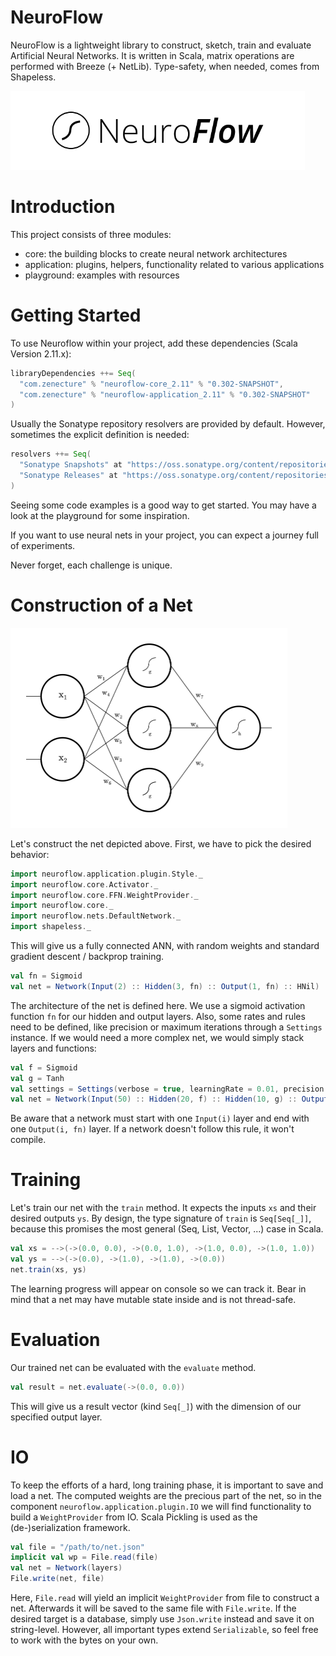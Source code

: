# NeuroFlow

NeuroFlow is a lightweight library to construct, sketch, train and evaluate Artificial Neural Networks.
It is written in Scala, matrix operations are performed with Breeze (+ NetLib). Type-safety, when needed, comes from Shapeless.

<img src="https://raw.githubusercontent.com/zenecture/zenecture-docs/master/neuroflow/logo.png" width=471 height=126 />

# Introduction

This project consists of three modules:

- core: the building blocks to create neural network architectures
- application: plugins, helpers, functionality related to various applications
- playground: examples with resources
    
# Getting Started

To use Neuroflow within your project, add these dependencies (Scala Version 2.11.x):

```scala
libraryDependencies ++= Seq(
  "com.zenecture" % "neuroflow-core_2.11" % "0.302-SNAPSHOT",
  "com.zenecture" % "neuroflow-application_2.11" % "0.302-SNAPSHOT"
)
```

Usually the Sonatype repository resolvers are provided by default. However, sometimes the explicit definition is needed:

```scala
resolvers ++= Seq(
  "Sonatype Snapshots" at "https://oss.sonatype.org/content/repositories/snapshots/",
  "Sonatype Releases" at "https://oss.sonatype.org/content/repositories/releases/"
)
```

Seeing some code examples is a good way to get started. 
You may have a look at the playground for some inspiration.

If you want to use neural nets in your project, you can expect a journey full of experiments.

Never forget, each challenge is unique.

# Construction of a Net  

<img src="https://raw.githubusercontent.com/zenecture/zenecture-docs/master/neuroflow/arch.png" width=443 height=320 />

Let's construct the net depicted above. First, we have to pick the desired behavior:

```scala
import neuroflow.application.plugin.Style._
import neuroflow.core.Activator._
import neuroflow.core.FFN.WeightProvider._
import neuroflow.core._
import neuroflow.nets.DefaultNetwork._
import shapeless._
```

This will give us a fully connected ANN, with random weights and standard gradient descent / backprop training.


```scala
val fn = Sigmoid
val net = Network(Input(2) :: Hidden(3, fn) :: Output(1, fn) :: HNil)
```

The architecture of the net is defined here. We use a sigmoid activation function `fn` for our hidden and output layers. 
Also, some rates and rules need to be defined, like precision or maximum iterations through a `Settings` instance. If we would need a more complex net, we would simply stack layers and functions:

```scala
val f = Sigmoid
val g = Tanh
val settings = Settings(verbose = true, learningRate = 0.01, precision = 0.001, maxIterations = 200)
val net = Network(Input(50) :: Hidden(20, f) :: Hidden(10, g) :: Output(2, fn) :: HNil, settings)
```

Be aware that a network must start with one `Input(i)` layer and end with one `Output(i, fn)` layer. If a network doesn't follow this rule, it won't compile.

# Training

Let's train our net with the `train` method. It expects the inputs `xs` and their desired outputs `ys`. By design, the type signature of `train` is `Seq[Seq[_]]`, because this promises the most general (Seq, List, Vector, ...) case in Scala.

```scala
val xs = -->(->(0.0, 0.0), ->(0.0, 1.0), ->(1.0, 0.0), ->(1.0, 1.0))
val ys = -->(->(0.0), ->(1.0), ->(1.0), ->(0.0))
net.train(xs, ys)
```

The learning progress will appear on console so we can track it. 
Bear in mind that a net may have mutable state inside and is not thread-safe. 

# Evaluation

Our trained net can be evaluated with the `evaluate` method.

```scala
val result = net.evaluate(->(0.0, 0.0))
```

This will give us a result vector (kind `Seq[_]`) with the dimension of our specified output layer.

# IO

To keep the efforts of a hard, long training phase, it is important to save and load a net. The computed weights are the precious part of the net, so in the component `neuroflow.application.plugin.IO` we will find functionality to build a `WeightProvider` from IO. Scala Pickling is used as the (de-)serialization framework.

```scala
val file = "/path/to/net.json"
implicit val wp = File.read(file)
val net = Network(layers)
File.write(net, file)
```

Here, `File.read` will yield an implicit `WeightProvider` from file to construct a net.
Afterwards it will be saved to the same file with `File.write`. If the desired target is a database, simply use `Json.write` instead and save it on string-level.
However, all important types extend `Serializable`, so feel free to work with the bytes on your own.